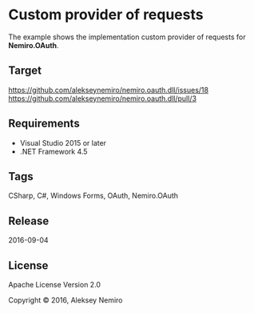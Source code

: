 ﻿# Custom provider of requests

The example shows the implementation custom provider of requests for **Nemiro.OAuth**.

## Target

https://github.com/alekseynemiro/nemiro.oauth.dll/issues/18
https://github.com/alekseynemiro/nemiro.oauth.dll/pull/3

## Requirements

* Visual Studio 2015 or later
* .NET Framework 4.5

## Tags 

CSharp, C#, Windows Forms, OAuth, Nemiro.OAuth

## Release

2016-09-04

## License

Apache License Version 2.0

Copyright © 2016, Aleksey Nemiro